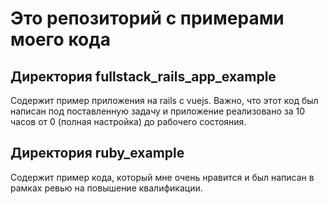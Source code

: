 # Это репозиторий с примерами моего кода

## Директория fullstack_rails_app_example 
Содержит пример приложения на rails с vuejs. 
Важно, что этот код был написан под поставленную задачу и 
приложение реализовано за 10 часов от 0 (полная настройка) до рабочего состояния.

## Директория ruby_example
Содержит пример кода, который мне очень нравится и был написан в рамках ревью на повышение квалификации. 